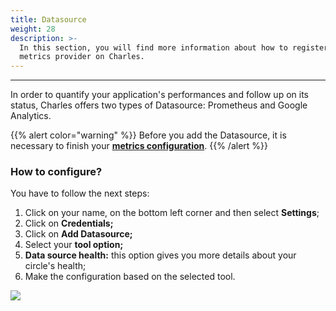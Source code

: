 ```yaml
---
title: Datasource
weight: 28
description: >-
  In this section, you will find more information about how to register your
  metrics provider on Charles.
---
```


---

In order to quantify your application's performances and follow up on its status, Charles offers two types of Datasource: Prometheus and Google Analytics. 

{{% alert color="warning" %}}
Before you add the Datasource, it is necessary to finish your [**metrics configuration**](../../../reference/metrics/setting-up-your-metrics).
{{% /alert %}}

### How to configure? 

You have to follow the next steps: 

1. Click on your name, on the bottom left corner and then select **Settings**;
2. Click on **Credentials;**
3. Click on **Add Datasource;**
4. Select your **tool option;** 
5. **Data source health:** this option gives you more details about your circle's health; 
6. Make the configuration based on the selected tool. 

![](//workspace_datasource.gif)
